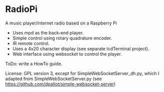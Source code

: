# RadioPi
A music player/internet radio based on a Raspberry Pi

* Uses mpd as the back-end player.
* Simple control using rotary quadrature encoder.
* IR remote control.
* Uses a 4x20 character display (see separate lcdTerminal project).
* Web interface using websocket to control the player.

ToDo: write a HowTo guide.

License: GPL version 3, except for SimpleWebSocketServer_dh.py, which I adapted
from SimpleWebSocketServer.py (see https://github.com/dpallot/simple-websocket-server)
